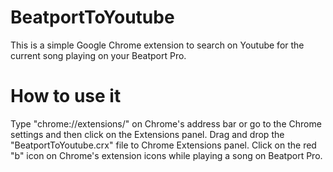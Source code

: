 BeatportToYoutube
=================

This is a simple Google Chrome extension to search on Youtube for the current song playing on your Beatport Pro.

How to use it
=================
Type "chrome://extensions/" on Chrome's address bar or go to the Chrome settings and then click on the Extensions panel.
Drag and drop the "BeatportToYoutube.crx" file to Chrome Extensions panel.
Click on the red "b" icon on Chrome's extension icons while playing a song on Beatport Pro.